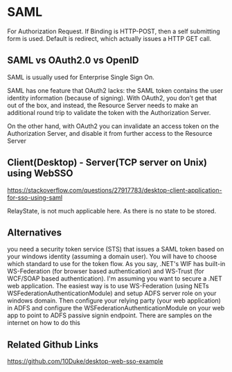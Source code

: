 # SAML

For Authorization Request.
If Binding is HTTP-POST, then a self submitting form is used. 
Default is redirect, which actually issues a HTTP GET call. 

## SAML vs OAuth2.0 vs OpenID

SAML is usually used for Enterprise Single Sign On.

SAML has one feature that OAuth2 lacks: the SAML token contains the user identity information (because of signing). With OAuth2, you don’t get that out of the box, and instead, the Resource Server needs to make an additional round trip to validate the token with the Authorization Server.

On the other hand, with OAuth2 you can invalidate an access token on the Authorization Server, and disable it from further access to the Resource Server

## Client(Desktop) - Server(TCP server on Unix) using WebSSO

https://stackoverflow.com/questions/27917783/desktop-client-application-for-sso-using-saml

RelayState, is not much applicable here. As there is no state to be stored.

## Alternatives
you need a security token service (STS) that issues a SAML token based on your windows identity  (assuming a domain user).  You will have to choose which standard to use for the token flow.  As you say, .NET's WIF has built-in WS-Federation (for browser based authentication) and WS-Trust (for WCF/SOAP based authentication).  I'm assuming you want to secure a .NET web application.  The easiest way is to use WS-Federation (using NETs  WSFederationAuthenticationModule) and setup ADFS server role on your windows domain. Then configure your relying party (your web application) in ADFS and configure the WSFederationAuthenticationModule on your web app to point to ADFS passive signin endpoint.  There are samples on the internet on how to do this

## Related Github Links

https://github.com/10Duke/desktop-web-sso-example
